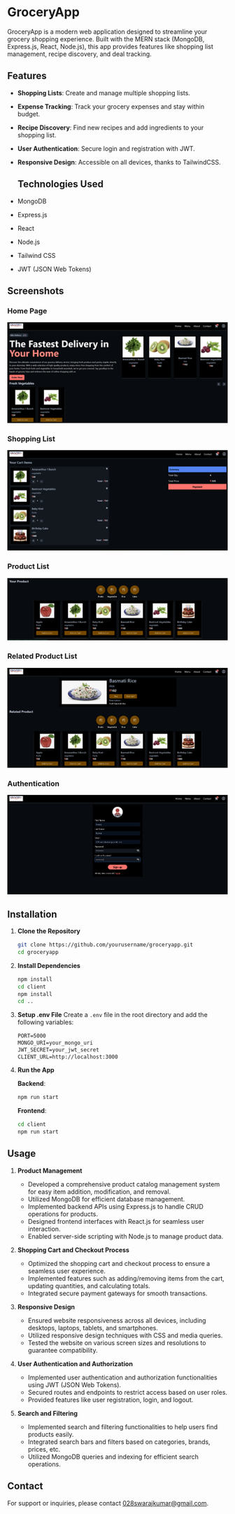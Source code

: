 # GroceryApp

GroceryApp is a modern web application designed to streamline your grocery shopping experience. Built with the MERN stack (MongoDB, Express.js, React, Node.js), this app provides features like shopping list management, recipe discovery, and deal tracking.

## Features

- **Shopping Lists**: Create and manage multiple shopping lists.
- **Expense Tracking**: Track your grocery expenses and stay within budget.
- **Recipe Discovery**: Find new recipes and add ingredients to your shopping list.
- **User Authentication**: Secure login and registration with JWT.
- **Responsive Design**: Accessible on all devices, thanks to TailwindCSS.

  ## Technologies Used

- MongoDB
- Express.js
- React
- Node.js
- Tailwind CSS
- JWT (JSON Web Tokens)


## Screenshots

### Home Page
![Home Page](https://github.com/swaraj29/Grocery_Delivery_Service/raw/main/screenshot/Screenshot%202024-05-22%20200311.png)

### Shopping List
![Shopping List](https://github.com/swaraj29/Grocery_Delivery_Service/raw/main/screenshot/Screenshot%202024-05-22%20200514.png)

### Product List
![Product List](https://github.com/swaraj29/Grocery_Delivery_Service/raw/main/screenshot/Screenshot%202024-05-22%20200335.png)

### Related Product List
![Related Product List](https://github.com/swaraj29/Grocery_Delivery_Service/raw/main/screenshot/Screenshot%202024-05-22%20200411.png)

### Authentication
![Authentication](https://github.com/swaraj29/Grocery_Delivery_Service/raw/main/screenshot/Screenshot%202024-05-22%20200635.png)

## Installation

1. **Clone the Repository**
    ```sh
    git clone https://github.com/yourusername/groceryapp.git
    cd groceryapp
    ```

2. **Install Dependencies**
    ```sh
    npm install
    cd client
    npm install
    cd ..
    ```

3. **Setup .env File**
    Create a `.env` file in the root directory and add the following variables:
    ```env
    PORT=5000
    MONGO_URI=your_mongo_uri
    JWT_SECRET=your_jwt_secret
    CLIENT_URL=http://localhost:3000
    ```

4. **Run the App**

    **Backend**:
    ```sh
    npm run start
    ```

    **Frontend**:
    ```sh
    cd client
    npm run start
    ```

## Usage

1. **Product Management**
    - Developed a comprehensive product catalog management system for easy item addition, modification, and removal.
    - Utilized MongoDB for efficient database management.
    - Implemented backend APIs using Express.js to handle CRUD operations for products.
    - Designed frontend interfaces with React.js for seamless user interaction.
    - Enabled server-side scripting with Node.js to manage product data.

2. **Shopping Cart and Checkout Process**
    - Optimized the shopping cart and checkout process to ensure a seamless user experience.
    - Implemented features such as adding/removing items from the cart, updating quantities, and calculating totals.
    - Integrated secure payment gateways for smooth transactions.

3. **Responsive Design**
    - Ensured website responsiveness across all devices, including desktops, laptops, tablets, and smartphones.
    - Utilized responsive design techniques with CSS and media queries.
    - Tested the website on various screen sizes and resolutions to guarantee compatibility.

4. **User Authentication and Authorization**
    - Implemented user authentication and authorization functionalities using JWT (JSON Web Tokens).
    - Secured routes and endpoints to restrict access based on user roles.
    - Provided features like user registration, login, and logout.

5. **Search and Filtering**
    - Implemented search and filtering functionalities to help users find products easily.
    - Integrated search bars and filters based on categories, brands, prices, etc.
    - Utilized MongoDB queries and indexing for efficient search operations.

## Contact

For support or inquiries, please contact [028swarajkumar@gmail.com](mailto:028swarajkumar@gmail.com).
